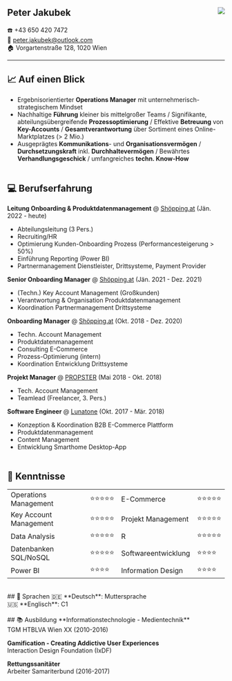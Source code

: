 ## <b>Peter Jakubek</b> <img src="https://i.imgur.com/pJAqMf4.png" style="max-height:130px;float:right;">
☎️ +43 650 420 7472 <br>
📧 peter.jakubek@outlook.com <br>
🏠 Vorgartenstraße 128, 1020 Wien
<hr>


## 📈 Auf einen Blick
- Ergebnisorientierter **Operations Manager** mit unternehmerisch-strategischem Mindset
- Nachhaltige **Führung** kleiner bis mittelgroßer Teams / Signifikante, abteilungsübergreifende **Prozessoptimierung** / Effektive **Betreuung** von **Key-Accounts** / **Gesamtverantwortung** über Sortiment eines Online-Marktplatzes (> 2 Mio.)
- Ausgeprägtes **Kommunikations**- und **Organisationsvermögen** / **Durchsetzungskraft** inkl. **Durchhaltevermögen** / Bewährtes **Verhandlungsgeschick** / umfangreiches **techn. Know-How**
<br><br>

## 💻 Berufserfahrung 
**Leitung Onboarding & Produktdatenmanagement** @ [Shöpping.at](https://www.shoepping.at) (Jän. 2022 - heute)
- Abteilungsleitung (3 Pers.)
- Recruiting/HR
- Optimierung Kunden-Onboarding Prozess (Performancesteigerung > 50%)
- Einführung Reporting (Power BI)
- Partnermanagement Dienstleister, Drittsysteme, Payment Provider

**Senior Onboarding Manager** @ [Shöpping.at](https://www.shoepping.at) (Jän. 2021 - Dez. 2021)
- (Techn.) Key Account Management (Großkunden)
- Verantwortung & Organisation Produktdatenmanagement
- Koordination Partnermanagement Drittsysteme

**Onboarding Manager** @ [Shöpping.at](https://www.shoepping.at) (Okt. 2018 - Dez. 2020)<br>
- Techn. Account Management
- Produktdatenmanagement
- Consulting E-Commerce
- Prozess-Optimierung (intern)
- Koordination Entwicklung Drittsysteme

**Projekt Manager** @ [PROPSTER](https://propster.tech) (Mai 2018 - Okt. 2018) <br>
- Tech. Account Management
- Teamlead (Freelancer, 3. Pers.)

**Software Engineer** @ [Lunatone](https://www.lunatone.com) (Okt. 2017 - Mär. 2018) <br>
- Konzeption & Koordination B2B E-Commerce Plattform
- Produktdatenmanagement
- Content Management
- Entwicklung Smarthome Desktop-App
<br><br>
## 🔨 Kenntnisse
|||||
|--|--|--|--|
|Operations Management|⭐⭐⭐⭐⭐|E-Commerce|⭐⭐⭐⭐⭐|
|Key Account Management|⭐⭐⭐⭐⭐|Projekt Management|⭐⭐⭐⭐⭐|
|Data Analysis|⭐⭐⭐⭐⭐|R|⭐⭐⭐⭐⭐|
|Datenbanken SQL/NoSQL|⭐⭐⭐⭐⭐|Softwareentwicklung|⭐⭐⭐⭐|
|Power BI|⭐⭐⭐⭐|Information Design|⭐⭐⭐⭐|
<br>
## 💬 Sprachen 
🇩🇪 **Deutsch**: Muttersprache <br>
🇺🇸 **Englisch**: C1
<br><br>
## 📚 Ausbildung
**Informationstechnologie - Medientechnik** <br>
TGM HTBLVA Wien XX (2010-2016) <br>

**Gamification - Creating Addictive User Experiences** <br>
Interaction Design Foundation (IxDF)

**Rettungssanitäter** <br>
 Arbeiter Samariterbund (2016-2017)